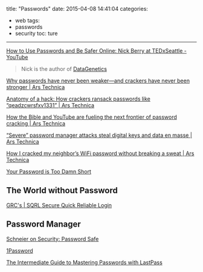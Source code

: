 title: "Passwords"
date: 2015-04-08 14:41:04
categories:
- web
tags:
- passwords
- security
toc: ture
---

[How to Use Passwords and Be Safer Online: Nick Berry at TEDxSeattle - YouTube](https://www.youtube.com/watch?v=MY3XWYr726I)
> Nick is the author of [DataGenetics](http://datagenetics.com/)

[Why passwords have never been weaker—and crackers have never been stronger | Ars Technica](http://arstechnica.com/security/2012/08/passwords-under-assault/)

[Anatomy of a hack: How crackers ransack passwords like “qeadzcwrsfxv1331” | Ars Technica](http://arstechnica.com/security/2013/05/how-crackers-make-minced-meat-out-of-your-passwords/)

[How the Bible and YouTube are fueling the next frontier of password cracking | Ars Technica](http://arstechnica.com/security/2013/10/how-the-bible-and-youtube-are-fueling-the-next-frontier-of-password-cracking/)

[“Severe” password manager attacks steal digital keys and data en masse | Ars Technica](http://arstechnica.com/security/2014/07/severe-password-manager-attacks-steal-digital-keys-and-data-en-masse/)

[How I cracked my neighbor’s WiFi password without breaking a sweat | Ars Technica](http://arstechnica.com/security/2012/08/wireless-password-easily-cracked/)

[Your Password is Too Damn Short](http://blog.codinghorror.com/your-password-is-too-damn-short/)

## The World without Password

[GRC's | SQRL Secure Quick Reliable Login](https://www.grc.com/sqrl/sqrl.htm)

## Password Manager

[Schneier on Security: Password Safe](https://www.schneier.com/passsafe.html)

[1Password](https://agilebits.com/onepassword)

[The Intermediate Guide to Mastering Passwords with LastPass](http://lifehacker.com/5645162/the-intermediate-guide-to-mastering-passwords-with-lastpass)
